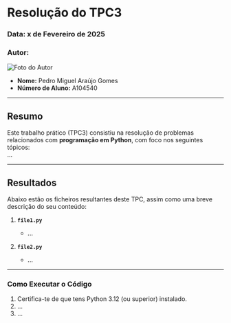 # Resolução do TPC3

### **Data:** x de Fevereiro de 2025  
###  **Autor:**  
![Foto do Autor](https://avatars.githubusercontent.com/u/140913282?v=4)  
- **Nome:** Pedro Miguel Araújo Gomes 
- **Número de Aluno:** A104540

---

## Resumo
Este trabalho prático (TPC3) consistiu na resolução de problemas relacionados com **programação em Python**, com foco nos seguintes tópicos:  
...

---

## Resultados
Abaixo estão os ficheiros resultantes deste TPC, assim como uma breve descrição do seu conteúdo:

1. **`file1.py`**  
   - ...

2. **`file2.py`**  
   - ...
---

### Como Executar o Código
1. Certifica-te de que tens Python 3.12 (ou superior) instalado.
2. ...  
3. ...